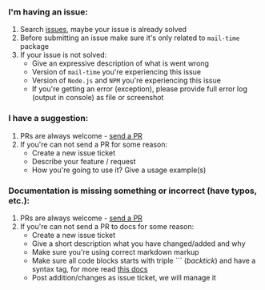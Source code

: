 ### I'm having an issue:
 1. Search [issues](https://github.com/veliovgroup/Mail-Time/issues?utf8=✓&q=is%3Aissue), maybe your issue is already solved
 2. Before submitting an issue make sure it's only related to `mail-time` package
 3. If your issue is not solved:
     - Give an expressive description of what is went wrong
     - Version of `mail-time` you're experiencing this issue
     - Version of `Node.js` and `NPM` you're experiencing this issue
     - If you're getting an error (exception), please provide full error log (output in console) as file or screenshot

### I have a suggestion:
 1. PRs are always welcome - [send a PR](https://github.com/veliovgroup/Mail-Time/compare)
 2. If you're can not send a PR for some reason:
     - Create a new issue ticket
     - Describe your feature / request
     - How you're going to use it? Give a usage example(s)

### Documentation is missing something or incorrect (have typos, etc.):
 1. PRs are always welcome - [send a PR](https://github.com/veliovgroup/Mail-Time/compare)
 2. If you're can not send a PR to docs for some reason:
     - Create a new issue ticket
     - Give a short description what you have changed/added and why
     - Make sure you're using correct markdown markup
     - Make sure all code blocks starts with triple ``` (*backtick*) and have a syntax tag, for more read [this docs](https://help.github.com/articles/creating-and-highlighting-code-blocks/#syntax-highlighting)
     - Post addition/changes as issue ticket, we will manage it
